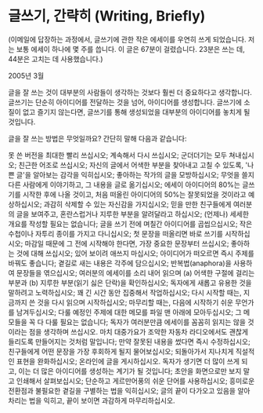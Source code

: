 # 글쓰기, 간략히 (Writing, Briefly)

(이메일에 답장하는 과정에서, 글쓰기에 관한 작은 에세이를 우연히 쓰게 되었습니다. 저는 보통 에세이 하나에 몇 주를 씁니다. 이 글은 67분이 걸렸습니다. 23분은 쓰는 데, 44분은 고치는 데 사용했습니다.)

2005년 3월

글을 잘 쓰는 것이 대부분의 사람들이 생각하는 것보다 훨씬 더 중요하다고 생각합니다. 글쓰기는 단순히 아이디어를 전달하는 것을 넘어, 아이디어를 생성합니다. 글쓰기에 소질이 없고 즐기지 않는다면, 글쓰기를 통해 생성되었을 대부분의 아이디어를 놓치게 될 것입니다.

글을 잘 쓰는 방법은 무엇일까요? 간단히 말해 다음과 같습니다:

못 쓴 버전을 최대한 빨리 쓰십시오; 계속해서 다시 쓰십시오; 군더더기는 모두 쳐내십시오; 친근한 어조로 쓰십시오; 자신의 글에서 어색한 부분을 찾아내고 고칠 수 있도록, '나쁜 글'을 알아보는 감각을 익히십시오; 좋아하는 작가의 글을 모방하십시오; 무엇을 쓸지 다른 사람에게 이야기하고, 그 내용을 글로 옮기십시오; 에세이 아이디어의 80%는 글쓰기를 시작한 후에 나올 것이고, 처음 떠올린 아이디어의 50%는 잘못되었을 것이라고 예상하십시오; 과감히 삭제할 수 있는 자신감을 가지십시오; 믿을 만한 친구들에게 여러분의 글을 보여주고, 혼란스럽거나 지루한 부분을 알려달라고 하십시오; (언제나) 세세한 개요를 작성할 필요는 없습니다; 글을 쓰기 전에 며칠간 아이디어를 곱씹으십시오; 작은 수첩이나 자투리 종이를 가지고 다니십시오; 첫 문장을 떠올리면 바로 쓰기를 시작하십시오; 마감일 때문에 그 전에 시작해야 한다면, 가장 중요한 문장부터 쓰십시오; 좋아하는 것에 대해 쓰십시오; 있어 보이려 애쓰지 마십시오; 아이디어가 떠오르면 즉시 주제를 바꿔도 좋습니다; 곁길로 새는 내용은 각주에 담으십시오; 반복법(anaphora)을 사용하여 문장들을 엮으십시오; 여러분의 에세이를 소리 내어 읽으며 (a) 어색한 구절에 걸리는 부분과 (b) 지루한 부분(읽기 싫은 단락)을 확인하십시오; 독자에게 새롭고 유용한 것을 말하려고 노력하십시오; 꽤 긴 시간 동안 집중해서 작업하십시오; 다시 시작할 때는, 지금까지 쓴 것을 다시 읽으며 시작하십시오; 마무리할 때는, 다음에 시작하기 쉬운 무언가를 남겨두십시오; 다룰 예정인 주제에 대한 메모를 파일 맨 아래에 모아두십시오; 그 메모들을 꼭 다 다룰 필요는 없습니다; 독자가 여러분만큼 에세이를 꼼꼼히 읽지는 않을 것이라는 점을 생각하며 쓰십시오. 마치 대중가요가 조악한 자동차 라디오에서도 괜찮게 들리도록 만들어지는 것처럼 말입니다; 만약 잘못된 내용을 썼다면 즉시 수정하십시오; 친구들에게 어떤 문장을 가장 후회하게 될지 물어보십시오; 되돌아가서 지나치게 직설적인 표현을 완화하십시오; 온라인에 글을 게시하십시오. 독자가 생기면 더 많이 쓰게 되고, 이는 더 많은 아이디어를 생성하는 계기가 될 것입니다; 초안을 화면으로만 보지 말고 인쇄해서 살펴보십시오; 단순하고 게르만어풍의 쉬운 단어를 사용하십시오; 흥미로운 전환점과 불필요한 곁길을 구별하는 법을 익히십시오; 글의 끝이 다가오고 있음을 알아차리는 법을 익히고, 끝이 보이면 과감하게 마무리하십시오.
